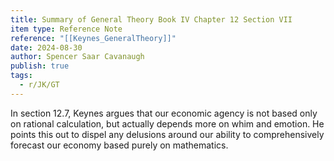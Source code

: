 ```yaml
---
title: Summary of General Theory Book IV Chapter 12 Section VII
item type: Reference Note
reference: "[[Keynes_GeneralTheory]]"
date: 2024-08-30
author: Spencer Saar Cavanaugh
publish: true
tags:
  - r/JK/GT
---
```

In section 12.7, Keynes argues that our economic agency is not based only on rational calculation, but actually depends more on whim and emotion. He points this out to dispel any delusions around our ability to comprehensively forecast our economy based purely on mathematics.
